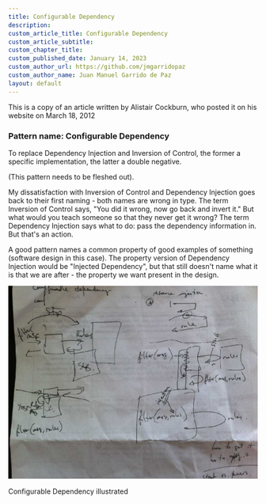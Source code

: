 ```yaml
---
title: Configurable Dependency
description:
custom_article_title: Configurable Dependency
custom_article_subtitle:
custom_chapter_title:
custom_published_date: January 14, 2023
custom_author_url: https://github.com/jmgarridopaz
custom_author_name: Juan Manuel Garrido de Paz
layout: default
---
```


<p class="intro">This is a copy of an article written by Alistair Cockburn, who posted it on his website on March 18, 2012</p>

### Pattern name: Configurable Dependency

To replace Dependency Injection and Inversion of Control, the former a specific implementation, the latter a double negative.

(This pattern needs to be fleshed out).

My dissatisfaction with Inversion of Control and Dependency Injection goes back to their first naming - both names are wrong in type. The term Inversion of Control says, "You did it wrong, now go back and invert it." But what would you teach someone so that they never get it wrong? The term Dependency Injection says what to do: pass the dependency information in. But that's an action.

A good pattern names a common property of good examples of something (software design in this case). The property version of Dependency Injection would be "Injected Dependency", but that still doesn't name what it is that we are after - the property we want present in the design.

![Configurable Dependency illustrated](/assets/images/confdep/conf_dep_illustrated_800px.jpeg)

Configurable Dependency illustrated
